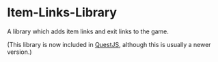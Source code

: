 # Item-Links-Library
A library which adds item links and exit links to the game.

(This library is now included in [QuestJS](../../../../ThePix/QuestJS), although this is usually a newer version.)

